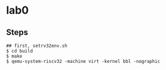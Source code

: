 lab0
=====================================

Steps
---------
    ## first, setrv32env.sh 
    $ cd build
    $ make
    $ qemu-system-riscv32 -machine virt -kernel bbl -nographic

